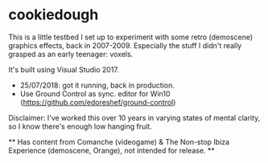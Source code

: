 # cookiedough

This is a little testbed I set up to experiment with some retro (demoscene) graphics effects, back in 2007-2009.
Especially the stuff I didn't really grasped as an early teenager: voxels.

It's built using Visual Studio 2017.

- 25/07/2018: got it running, back in production.
- Use Ground Control as sync. editor for Win10 (https://github.com/edoreshef/ground-control)

Disclaimer: I've worked this over 10 years in varying states of mental clarity, so I know there's enough low hanging fruit.

** Has content from Comanche (videogame) & The Non-stop Ibiza Experience (demoscene, Orange), not intended for release. **
